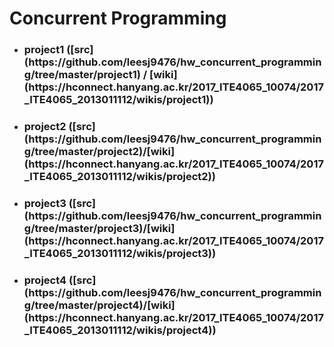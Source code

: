 # Concurrent Programming

* <h3> project1 ([src](https://github.com/leesj9476/hw_concurrent_programming/tree/master/project1) / [wiki](https://hconnect.hanyang.ac.kr/2017_ITE4065_10074/2017_ITE4065_2013011112/wikis/project1)) </h3>
* <h3> project2 ([src](https://github.com/leesj9476/hw_concurrent_programming/tree/master/project2)/[wiki](https://hconnect.hanyang.ac.kr/2017_ITE4065_10074/2017_ITE4065_2013011112/wikis/project2)) </h3>
* <h3> project3 ([src](https://github.com/leesj9476/hw_concurrent_programming/tree/master/project3)/[wiki](https://hconnect.hanyang.ac.kr/2017_ITE4065_10074/2017_ITE4065_2013011112/wikis/project3)) </h3>
* <h3> project4 ([src](https://github.com/leesj9476/hw_concurrent_programming/tree/master/project4)/[wiki](https://hconnect.hanyang.ac.kr/2017_ITE4065_10074/2017_ITE4065_2013011112/wikis/project4)) </h3>
